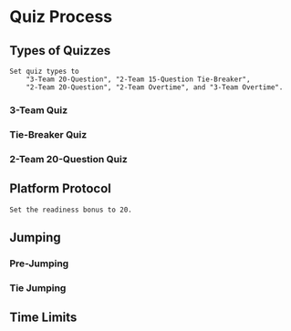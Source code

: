 # Quiz Process

## Types of Quizzes

    Set quiz types to
        "3-Team 20-Question", "2-Team 15-Question Tie-Breaker",
        "2-Team 20-Question", "2-Team Overtime", and "3-Team Overtime".

### 3-Team Quiz

### Tie-Breaker Quiz

### 2-Team 20-Question Quiz

## Platform Protocol

    Set the readiness bonus to 20.

## Jumping

### Pre-Jumping

### Tie Jumping

## Time Limits
